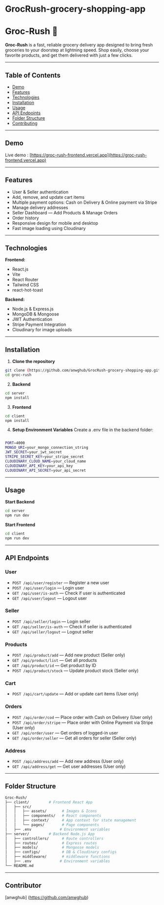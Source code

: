 ﻿# GrocRush-grocery-shopping-app

# Groc-Rush 🚀
**Groc-Rush** is a fast, reliable grocery delivery app designed to bring fresh groceries to your doorstep at lightning speed. Shop easily, choose your favorite products, and get them delivered with just a few clicks.

---

## Table of Contents

- [Demo](#demo)  
- [Features](#features)  
- [Technologies](#technologies)  
- [Installation](#installation)  
- [Usage](#usage)  
- [API Endpoints](#api-endpoints)  
- [Folder Structure](#folder-structure)  
- [Contributing](#contributing)   

---

## Demo

Live demo : [https://groc-rush-frontend.vercel.app](https://groc-rush-frontend.vercel.app)  

---

## Features

-  User & Seller authentication  
-  Add, remove, and update cart items  
-  Multiple payment options: Cash on Delivery & Online payment via Stripe  
-  Manage delivery addresses
-  Seller Dashboard — Add Products & Manage Orders 
-  Order history  
-  Responsive design for mobile and desktop  
-  Fast image loading using Cloudinary  

---

## Technologies

**Frontend:**  
- React.js
- Vite 
- React Router  
- Tailwind CSS  
- react-hot-toast  

**Backend:**  
- Node.js & Express.js  
- MongoDB & Mongoose  
- JWT Authentication  
- Stripe Payment Integration  
- Cloudinary for image uploads  

---

## Installation

1. **Clone the repository**

```bash
git clone (https://github.com/anwghub/GrocRush-grocery-shopping-app.git)
cd groc-rush
```
2. **Backend**
```bash
cd server
npm install
```
3. **Frontend**
```bash
cd client
npm install
```
4. **Setup Environment Variables**
Create a .env file in the backend folder:
```bash

PORT=4000
MONGO_URI=your_mongo_connection_string
JWT_SECRET=your_jwt_secret
STRIPE_SECRET_KEY=your_stripe_secret
CLOUDINARY_CLOUD_NAME=your_cloud_name
CLOUDINARY_API_KEY=your_api_key
CLOUDINARY_API_SECRET=your_api_secret
```

---

## Usage

**Start Backend**
```bash
cd server
npm run dev
```
**Start Frontend**
```bash
cd client
npm run dev
```
---

## API Endpoints

### User
- `POST /api/user/register` — Register a new user  
- `POST /api/user/login` — Login user  
- `GET /api/user/is-auth` — Check if user is authenticated  
- `GET /api/user/logout` — Logout user  

### Seller
- `POST /api/seller/login` — Login seller  
- `GET /api/seller/is-auth` — Check if seller is authenticated  
- `GET /api/seller/logout` — Logout seller  

### Products
- `POST /api/product/add` — Add new product (Seller only)  
- `GET /api/product/list` — Get all products  
- `GET /api/product/id` — Get product by ID  
- `POST /api/product/stock` — Update product stock (Seller only)  

### Cart
- `POST /api/cart/update` — Add or update cart items (User only)  

### Orders
- `POST /api/order/cod` — Place order with Cash on Delivery (User only)  
- `POST /api/order/stripe` — Place order with Online Payment via Stripe (User only)  
- `GET /api/order/user` — Get orders of logged-in user  
- `GET /api/order/seller` — Get all orders for seller (Seller only)  

### Address
- `POST /api/address/add` — Add new address (User only)  
- `GET /api/address/get` — Get user addresses (User only)  

---

## Folder Structure

```bash
Groc-Rush/
├── client/         # Frontend React App
│   ├── src/
│   │   ├── assets/       # Images & Icons
│   │   ├── components/   # React components
│   │   ├── context/      # App context for state management
│   │   └── pages/        # Page components
│   ├── .env             # Environment variables
├── server/         # Backend Node.js App
│   ├── controllers/      # Route controllers
│   ├── routes/           # Express routes
│   ├── models/           # Mongoose models
│   ├── configs/          # DB & Cloudinary configs
│   ├── middleware/       # middleware functions
│   ├── .env             # Environment variables
└── README.md
```

---

## Contributor
[anwghub] (https://github.com/anwghub)

